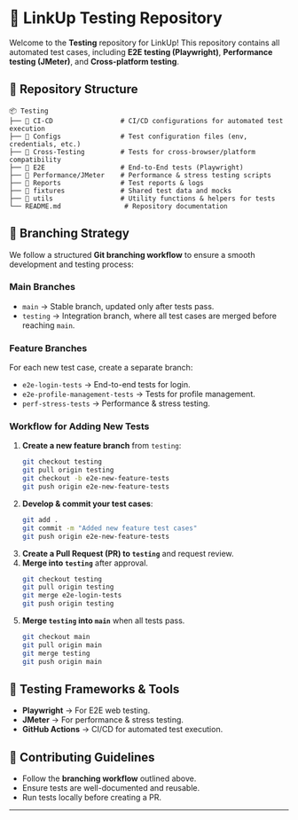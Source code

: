 # **🚀 LinkUp Testing Repository**

Welcome to the **Testing** repository for LinkUp! This repository contains all automated test cases, including **E2E testing (Playwright)**, **Performance testing (JMeter)**, and **Cross-platform testing**.

## 📂 **Repository Structure**

```
📦 Testing
├── 📁 CI-CD                 # CI/CD configurations for automated test execution
├── 📁 Configs               # Test configuration files (env, credentials, etc.)
├── 📁 Cross-Testing         # Tests for cross-browser/platform compatibility
├── 📁 E2E                   # End-to-End tests (Playwright)
├── 📁 Performance/JMeter    # Performance & stress testing scripts
├── 📁 Reports               # Test reports & logs
├── 📁 fixtures              # Shared test data and mocks
├── 📁 utils                 # Utility functions & helpers for tests
└── README.md                # Repository documentation
```

## 🔄 **Branching Strategy**

We follow a structured **Git branching workflow** to ensure a smooth development and testing process:

### **Main Branches**
- `main` → Stable branch, updated only after tests pass.
- `testing` → Integration branch, where all test cases are merged before reaching `main`.

### **Feature Branches**
For each new test case, create a separate branch:
- `e2e-login-tests` → End-to-end tests for login.
- `e2e-profile-management-tests` → Tests for profile management.
- `perf-stress-tests` → Performance & stress testing.

### **Workflow for Adding New Tests**
1. **Create a new feature branch** from `testing`:
   ```sh
   git checkout testing
   git pull origin testing
   git checkout -b e2e-new-feature-tests
   git push origin e2e-new-feature-tests
   ```
2. **Develop & commit your test cases**:
   ```sh
   git add .
   git commit -m "Added new feature test cases"
   git push origin e2e-new-feature-tests
   ```
3. **Create a Pull Request (PR) to `testing`** and request review.
4. **Merge into `testing`** after approval.
    ```sh
   git checkout testing  
   git pull origin testing  
   git merge e2e-login-tests  
   git push origin testing  
   ```
6. **Merge `testing` into `main`** when all tests pass.
   ```sh
   git checkout main  
   git pull origin main  
   git merge testing  
   git push origin main 
   ```

## 🎯 **Testing Frameworks & Tools**
- **Playwright** → For E2E web testing.
- **JMeter** → For performance & stress testing.
- **GitHub Actions** → CI/CD for automated test execution.

## 🤝 **Contributing Guidelines**
- Follow the **branching workflow** outlined above.
- Ensure tests are well-documented and reusable.
- Run tests locally before creating a PR.

---

